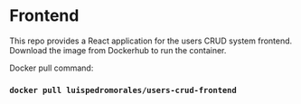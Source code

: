 # Frontend

This repo provides a React application for the users CRUD system frontend. Download the image from Dockerhub to run the container.

Docker pull command:

### `docker pull luispedromorales/users-crud-frontend`
